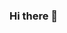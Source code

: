 ### Hi there 👋

<!--
**BearKS/BearKS** is a ✨ _special_ ✨ repository because its `README.md` (this file) appears on your GitHub profile.

<img src="https://github.com/BearKS/MyProfile/blob/main/Github.png?raw=true">

Everyday, I want to sleep
Here are some ideas to get you started:


🌱 I’m currently learning Computer Engineering at School of Engineering,KMITL
